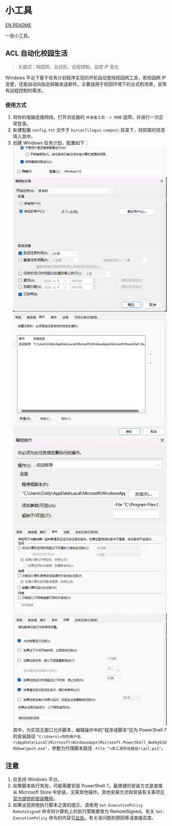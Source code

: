 # 小工具

[EN README](README_EN.md)

一些小工具。

## ACL 自动化校园生活

> 关键词：校园网、台式机、远程控制、监控 IP 变化

Windows 平台下基于任务计划程序实现的开机自动登陆校园网工具，若校园网 IP 变更，还能自动向指定邮箱发送邮件。主要适用于校园环境下的台式机场景，且常有远程控制的需求。

### 使用方式

1. 将你的电脑连接网线，打开浏览器的 `开发者工具 -> 网络` 选项，并进行一次正常登录。
2. 新建配置 `config.txt` 文件于 `bin\acl\login-campus\` 目录下，将抓取的信息填入其中。
3. 创建 Windows 任务计划，配置如下：
   ![](docs/1.png)
   ![](docs/2.png)
   ![](docs/3.png)
   ![](docs/4.png)
   ![](docs/5.png)
   ![](docs/6.png)
   其中，为实现无窗口允许脚本，编辑操作中的“程序或脚本”应为 PowerShell 7 的安装路径 `"C:\Users\<你的用户名>\AppData\Local\Microsoft\WindowsApps\Microsoft.PowerShell_8wekyb3d8bbwe\pwsh.exe"`，参数为代理脚本路径 `-File "<本工具所在路径>\acl.ps1"`。


## 注意

1. 仅支持 Windows 平台。
2. 如果脚本执行失败，可能需要安装 PowerShell 7。最便捷的安装方式是直接从 Microsoft Store 中安装，无需其他操作。其他安装方式和安装有关事项见[官方提供的安装教程](https://learn.microsoft.com/zh-cn/powershell/scripting/install/installing-powershell-on-windows?view=powershell-7.3)。
3. 如果出现拒绝执行脚本之类的提示，请使用 `Set-ExecutionPolicy RemoteSigned` 命令将计算机上的执行策略更改为 RemoteSigned。有关 `Set-ExecutionPolicy` 命令的内容见[此处](https://learn.microsoft.com/zh-cn/powershell/module/microsoft.powershell.security/set-executionpolicy?view=powershell-7.3)。有关该问题的原因等请直接百度。
